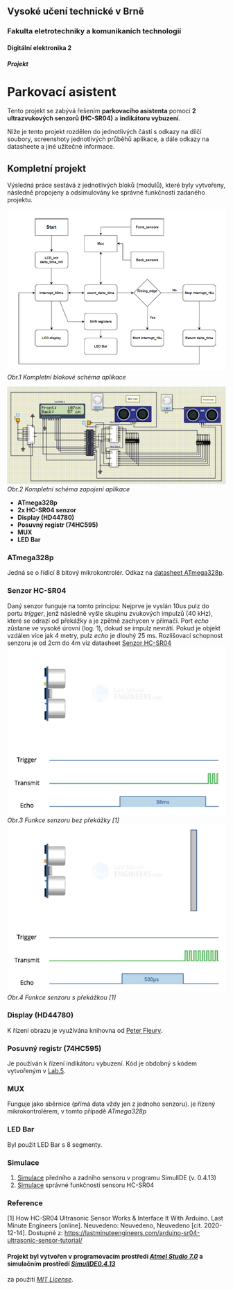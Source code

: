 ## Vysoké učení technické v Brně
### Fakulta eletrotechniky a komunikaních technologií
#### Digitální elektronika 2
##### Projekt
Parkovací asistent
======




Tento projekt se zabývá řešením **parkovacího asistenta** pomocí **2 ultrazvukových senzorů (HC-SR04)** a **indikátoru vybuzení**.


Níže je tento projekt rozdělen do jednotlivých částí s odkazy na dílčí soubory, screenshoty jednotlivých průběhů aplikace, a dále odkazy na datasheete a jiné užitečné informace.



 ##      **Kompletní projekt**
  
 Výsledná práce sestává z jednotlivých bloků (modulů), které byly vytvořeny, následně propojeny a odsimulovány ke správné funkčnosti zadaného projektu.
 
 
 ![Blokove schéma zapojení parkovacího asistenta](https://github.com/Filip-ZL/Digital-electronics-2/blob/master/Labs/Project/project/images/block_diagram_edited.png)
  *Obr.1 Kompletní blokové schéma aplikace*
  
  
 ![Kompletní schéma zapojení aplikace - SimulIDE](https://github.com/Filip-ZL/Digital-electronics-2/blob/master/Labs/Project/project/images/scheme.png)
 *Obr.2 Kompletní schéma zapojení aplikace*
 
 
 - **ATmega328p**
 - **2x HC-SR04 senzor**
 - **Display (HD44780)**
 - **Posuvný registr (74HC595)**
 - **MUX**
 - **LED Bar**
 
 
 ### ATmega328p
 Jedná se o řídící 8 bitový mikrokontrolér. Odkaz na [datasheet ATmega328p](https://www.microchip.com/wwwproducts/en/ATmega328p).
 
 
 ### Senzor HC-SR04
 Daný senzor funguje na tomto principu: Nejprve je vyslán 10us pulz do portu *trigger*, jenž následně vyšle skupinu zvukových impulzů (40 kHz), které se odrazí od překážky a je zpětně zachycen v přímači. Port *echo* zůstane ve vysoké úrovni (log. 1), dokud se impulz nevrátí.
 Pokud je objekt vzdálen více jak 4 metry, pulz *echo* je dlouhý 25 ms. Rozlišovací schopnost senzoru je od 2cm do 4m viz datasheet [Senzor HC-SR04](https://vutbr-my.sharepoint.com/personal/xzbori15_vutbr_cz/Documents/Soubory%20z%20chatu%20aplikace%20Microsoft%20Teams/HCSR04.pdf)
 ![Funkce senzoru (bez překážky)](https://github.com/Filip-ZL/Digital-electronics-2/blob/master/Labs/Project/project/images/HC-SR04-Ultrasonic-Sensor-Working-Echo-when-no-Obstacle.gif)\
 *Obr.3 Funkce senzoru bez překážky [1]*\
 ![Funkce senzoru (s překážkou)](https://github.com/Filip-ZL/Digital-electronics-2/blob/master/Labs/Project/project/images/HC-SR04-Ultrasonic-Sensor-Working-Echo-reflected-from-Obstacle.gif)\
 *Obr.4 Funkce senzoru s překážkou [1]*
 
 
 ### Display (HD44780)
 K řízení obrazu je využívána knihovna od [Peter Fleury](http://www.peterfleury.epizy.com/avr-software.html?i=1).
 
 
 ### Posuvný registr (74HC595)
 Je používán k řízení indikátoru vybuzení. Kód je obdobný s kódem vytvořeným v [Lab.5](https://github.com/Filip-ZL/Digital-electronics-2/tree/master/Labs/05-segments/segments/segments).
 
 
 ### MUX
 Funguje jako sběrnice (přímá data vždy jen z jednoho senzoru). je řízený mikrokontrolérem, v tomto případě *ATmega328p*
 
 
 ### LED Bar
 Byl použit LED Bar s 8 segmenty.
 
 ### Simulace
 1. [Simulace](https://youtu.be/EFfpQ9luzMA) předního a zadního sensoru v programu SimulIDE (v. 0.4.13)
 2. [Simulace](https://youtu.be/Ew5TH7cMuqA) správné funkčnosti sensoru HC-SR04
 
 
 
 ### Reference
 [1]
 How HC-SR04 Ultrasonic Sensor Works & Interface It With Arduino. Last Minute Engineers [online]. Neuvedeno: Neuvedeno, Neuvedeno [cit. 2020-12-14]. Dostupné z: https://lastminuteengineers.com/arduino-sr04-ultrasonic-sensor-tutorial/
 


#### Projekt byl vytvořen v programovacím prostředí *[Atmel Studio 7.0](https://atmel-studio.software.informer.com/7.0/)* a simulačním prostředí *[SimulIDE0.4.13](https://www.simulide.com/2020/09/simulide0413-released.html)*
za použití [*MIT License*](https://tldrlegal.com/license/mit-license).
